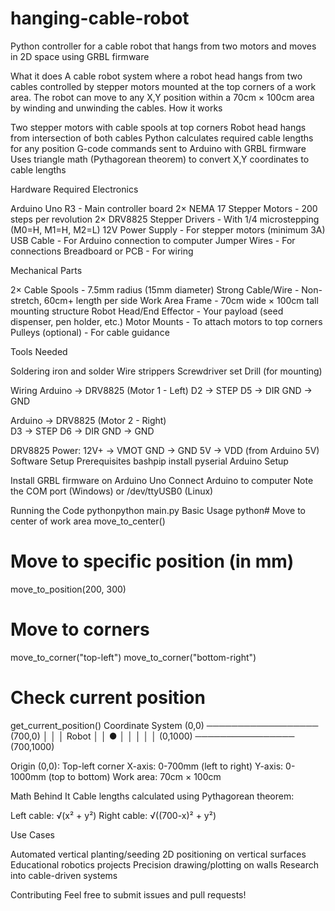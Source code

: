 # hanging-cable-robot
Python controller for a cable robot that hangs from two motors and moves in 2D space using GRBL firmware


What it does
A cable robot system where a robot head hangs from two cables controlled by stepper motors mounted at the top corners of a work area. The robot can move to any X,Y position within a 70cm × 100cm area by winding and unwinding the cables.
How it works

Two stepper motors with cable spools at top corners
Robot head hangs from intersection of both cables
Python calculates required cable lengths for any position
G-code commands sent to Arduino with GRBL firmware
Uses triangle math (Pythagorean theorem) to convert X,Y coordinates to cable lengths

Hardware Required
Electronics

Arduino Uno R3 - Main controller board
2× NEMA 17 Stepper Motors - 200 steps per revolution
2× DRV8825 Stepper Drivers - With 1/4 microstepping (M0=H, M1=H, M2=L)
12V Power Supply - For stepper motors (minimum 3A)
USB Cable - For Arduino connection to computer
Jumper Wires - For connections
Breadboard or PCB - For wiring

Mechanical Parts

2× Cable Spools - 7.5mm radius (15mm diameter)
Strong Cable/Wire - Non-stretch, 60cm+ length per side
Work Area Frame - 70cm wide × 100cm tall mounting structure
Robot Head/End Effector - Your payload (seed dispenser, pen holder, etc.)
Motor Mounts - To attach motors to top corners
Pulleys (optional) - For cable guidance

Tools Needed

Soldering iron and solder
Wire strippers
Screwdriver set
Drill (for mounting)

Wiring
Arduino → DRV8825 (Motor 1 - Left)
D2 → STEP
D5 → DIR
GND → GND

Arduino → DRV8825 (Motor 2 - Right)  
D3 → STEP
D6 → DIR
GND → GND

DRV8825 Power:
12V+ → VMOT
GND → GND
5V → VDD (from Arduino 5V)
Software Setup
Prerequisites
bashpip install pyserial
Arduino Setup

Install GRBL firmware on Arduino Uno
Connect Arduino to computer
Note the COM port (Windows) or /dev/ttyUSB0 (Linux)

Running the Code
pythonpython main.py
Basic Usage
python# Move to center of work area
move_to_center()

# Move to specific position (in mm)
move_to_position(200, 300)

# Move to corners
move_to_corner("top-left")
move_to_corner("bottom-right")

# Check current position
get_current_position()
Coordinate System
(0,0) ────────────────── (700,0)
  │                        │
  │         Robot          │
  │           ●            │
  │                        │
  │                        │
(0,1000) ──────────────── (700,1000)

Origin (0,0): Top-left corner
X-axis: 0-700mm (left to right)
Y-axis: 0-1000mm (top to bottom)
Work area: 70cm × 100cm

Math Behind It
Cable lengths calculated using Pythagorean theorem:

Left cable: √(x² + y²)
Right cable: √((700-x)² + y²)

Use Cases

Automated vertical planting/seeding
2D positioning on vertical surfaces
Educational robotics projects
Precision drawing/plotting on walls
Research into cable-driven systems

Contributing
Feel free to submit issues and pull requests!
